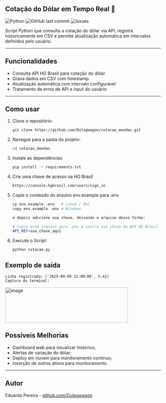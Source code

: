 ## Cotação do Dólar em Tempo Real 🤑

![Python](https://img.shields.io/badge/Python-3.13-blue)
![GitHub last commit](https://img.shields.io/github/last-commit/Dulagwagon/cotacao_moedas)
![Issues](https://img.shields.io/github/issues/Dulagwagon/cotacao_moedas)

Script Python que consulta a cotação do dólar via API, registra historicamente em CSV e permite atualização automática em intervalos definidos pelo usuário.

---

## Funcionalidades

- Consulta API HG Brasil para cotação do dólar
- Grava dados em CSV com timestamp
- Atualização automática com intervalo configurável
- Tratamento de erros de API e input do usuário

---

## Como usar

1. Clone o repositório:
   ```bash
   git clone https://github.com/Dulagwagon/cotacao_moedas.git

2. Navegue para a pasta do projeto:
    ```bash
    cd cotacao_moedas

3. Instale as dependências:
    ```bash
    pip install -r requirements.txt

4. Crie uma chave de acesso na HG Brasil
    ```bash
    https://console.hgbrasil.com/users/sign_in

5. Copie o conteúdo do arquivo env.example para .env
    ```bash
    cp env.example .env   # Linux / Mac
    copy env.example .env # Windows

    e depois adicione sua chave, deixando o arquivo dessa forma:

    # Copie este arquivo para .env e insira sua chave da API HG Brasil
    API_KEY=sua_chave_aqui


6. Execute o Script:
    ```bash
   python cotacao.py

## Exemplo de saída
    Linha registrada: ('2025-09-09 12:00:00', 5.41)
    Captura do terminal:
<img width="397" height="114" alt="image" src="https://github.com/user-attachments/assets/d68367f7-96ad-4b55-aa1f-f1173aea1e7e" />

   

## Possíveis Melhorias
+ Dashboard web para visualizar histórico;
+ Alertas de variação do dólar;
+ Deploy em nuvem para monitoramento contínuo;
+ Inserção de outros ativos para monitoramento.

---

## Autor
Eduardo Pereira - [github.com/Dulagwagon](https://github.com/Dulagwagon/)

